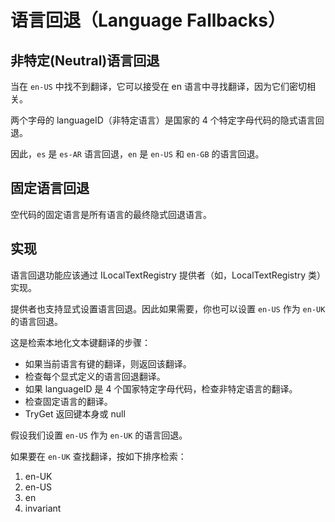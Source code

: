 # 语言回退（Language Fallbacks）

## 非特定(Neutral)语言回退

当在 `en-US` 中找不到翻译，它可以接受在 en 语言中寻找翻译，因为它们密切相关。

两个字母的 languageID（非特定语言）是国家的 4 个特定字母代码的隐式语言回退。

因此，`es` 是 `es-AR` 语言回退，`en` 是 `en-US` 和 `en-GB` 的语言回退。

## 固定语言回退

空代码的固定语言是所有语言的最终隐式回退语言。

## 实现

语言回退功能应该通过 ILocalTextRegistry 提供者（如，LocalTextRegistry 类）实现。

提供者也支持显式设置语言回退。因此如果需要，你也可以设置 `en-US` 作为 `en-UK` 的语言回退。

这是检索本地化文本键翻译的步骤：

- 如果当前语言有键的翻译，则返回该翻译。
- 检查每个显式定义的语言回退翻译。
- 如果 languageID 是 4 个国家特定字母代码，检查非特定语言的翻译。
- 检查固定语言的翻译。
- TryGet 返回键本身或 null

假设我们设置 `en-US` 作为 `en-UK` 的语言回退。

如果要在 `en-UK` 查找翻译，按如下排序检索：

1. en-UK
2. en-US
3. en
4. invariant

